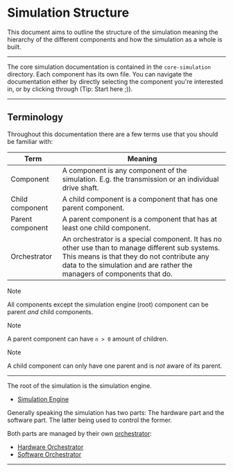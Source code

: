 # Simulation Structure
This document aims to outline the structure of the simulation meaning the hierarchy of the different components and how
the simulation as a whole is built.

---

The core simulation documentation is contained in the `core-simulation` directory. Each component has its own file. You 
can navigate the documentation either by directly selecting the component you're interested in, or by clicking through (Tip: Start
here ;)).

---

## Terminology
Throughout this documentation there are a few terms use that you should be familiar with:

| Term             | Meaning                                                                                                                                                                                                                   |
|------------------|---------------------------------------------------------------------------------------------------------------------------------------------------------------------------------------------------------------------------|
| Component        | A component is any component of the simulation. E.g. the transmission or an individual drive shaft.                                                                                                                       |
| Child component  | A child component is a component that has one parent component.                                                                                                                                                           |
| Parent component | A parent component is a component that has at least one child component.                                                                                                                                                  |
| Orchestrator     | An orchestrator is a special component. It has no other use than to manage different sub systems. This means is that they do not contribute any data to the simulation and are rather the managers of components that do. |

> [!NOTE]  
> All components except the simulation engine (root) component can be parent *and* child components.

> [!NOTE]  
> A parent component can have `n > 0` amount of children.

> [!NOTE]  
> A child component can only have one parent and is *not* aware of its parent.


---

The root of the simulation is the simulation engine.

- [Simulation Engine](./simulation-engine.md)

Generally speaking the simulation has two parts: The hardware part and the software part. The latter being used to control
the former.

Both parts are managed by their own [orchestrator](./orchestrator.md):

- [Hardware Orchestrator](./hardware-orchestrator.md)
- [Software Orchestrator](./software-orchestrator.md)

---

